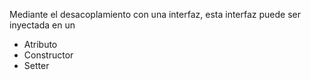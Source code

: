 
Mediante el desacoplamiento con una interfaz, esta interfaz puede ser inyectada en un
- Atributo
- Constructor
- Setter
